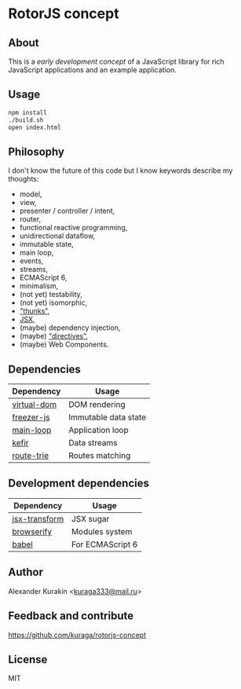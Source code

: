 # RotorJS concept

## About

This is a *early development concept* of a JavaScript library for rich JavaScript applications and an example application.

## Usage

```sh
npm install
./build.sh
open index.html
```

## Philosophy

I don't know the future of this code but I know keywords describe my thoughts:

* model,
* view,
* presenter / controller / intent,
* router,
* functional reactive programming,
* unidirectional dataflow,
* immutable state,
* main loop,
* events,
* streams,
* ECMAScript 6,
* minimalism,
* (not yet) testability,
* (not yet) isomorphic,
* ["thunks"](https://github.com/Raynos/vdom-thunk),
* [JSX](https://github.com/alexmingoia/jsx-transform),
* (maybe) dependency injection,
* (maybe) ["directives"](http://wix.github.io/react-templates),
* (maybe) Web Components.

## Dependencies

Dependency | Usage
---------- | -----
[virtual-dom](https://github.com/Matt-Esch/virtual-dom) | DOM rendering
[freezer-js](https://github.com/arqex/freezer) | Immutable data state
[main-loop](https://github.com/Raynos/main-loop) | Application loop
[kefir](http://pozadi.github.io/kefir) | Data streams
[route-trie](https://github.com/zensh/route-trie) | Routes matching

## Development dependencies

Dependency | Usage
---------- | -----
[jsx-transform](https://github.com/alexmingoia/jsx-transform) | JSX sugar
[browserify](http://browserify.org/) | Modules system
[babel](https://babeljs.io) | For ECMAScript 6

## Author

Alexander Kurakin <<kuraga333@mail.ru>>


## Feedback and contribute

<https://github.com/kuraga/rotorjs-concept>

## License

MIT
